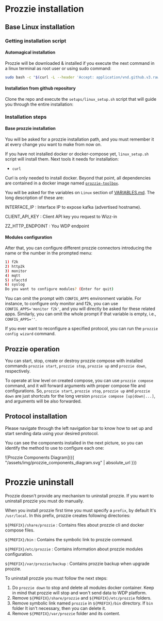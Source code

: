---
---

# Prozzie installation

## Base Linux installation

### Getting installation script

#### Automagical installation

Prozzie will be downloaded & installed if you execute the next command in a
linux terminal as root user or using sudo command:

```bash
sudo bash -c "$(curl -L --header 'Accept: application/vnd.github.v3.raw' 'https://api.github.com/repos/wizzie-io/prozzie/contents/setups/linux_setup.sh?ref=0.7.0')"
```

#### Installation from github repository

Clone the repo and execute the `setups/linux_setup.sh` script that will guide
you through the entire installation:

### Installation steps

#### Base prozzie installation

You will be asked for a prozzie installation path, and you must remember it at
every change you want to make from now on.

If you have not installed docker or docker-compose yet, `linux_setup.sh` script
will install them. Next tools it needs for installation:

- `curl`

Curl is only needed to install docker. Beyond that point, all dependencies are contained in a docker image named [`prozzie-toolbox`](https://hub.docker.com/r/wizzieio/prozzie-toolbox/).

You will be asked for the variables on `Linux` section of
[VARIABLES.md](https://github.com/wizzie-io/prozzie/blob/master/VARIABLES.md).
The long description of these are:

INTERFACE_IP
: Interface IP to expose kafka (advertised hostname).

CLIENT_API_KEY
: Client API key you request to Wizz-in

ZZ_HTTP_ENDPOINT
: You WDP endpoint

#### Modules configuration

After that, you can configure different prozzie connectors introducing the name or
the number in the prompted menu:

```bash
1) f2k
2) http2k
3) monitor
4) mqtt
5) sfacctd
6) syslog
Do you want to configure modules? (Enter for quit)
```

You can omit the prompt with `CONFIG_APPS` environment variable. For instance,
to configure only monitor and f2k, you can use `CONFIG_APPS='monitor f2k'`, and
you will directly be asked for these related apps. Similarly, you can omit the
whole prompt if that variable is empty, i.e., `CONFIG_APPS=''`.

If you ever want to reconfigure a specified protocol, you can run the
`prozzie config wizard` command.

## Prozzie operation

You can start, stop, create or destroy prozzie compose with installed commands
`prozzie start`, `prozzie stop`, `prozzie up` and `prozzie down`, respectively.

To operate at low level on created compose, you can use
`prozzie compose` command, and it will forward arguments with proper compose
file and configurations. So, `prozzie start`, `prozzie stop`, `prozzie up` and
`prozzie down` are just shortcuts for the long version
`prozzie compose [up|down|...]`, and arguments will be also forwarded.

## Protocol installation

Please navigate through the left navigation bar to know how to set up and start
sending data using your desired protocol.

You can see the components installed in the next picture, so you can identify
the method to use to configure each one:

![Prozzie Components Diagram]({{ "/assets/img/prozzie_components_diagram.svg" | absolute_url }})

# Prozzie uninstall

Prozzie doesn't provide any mechanism to uninstall prozzie. If you want to uninstall prozzie you must do manually.

When you install prozzie first time you must specify a `prefix`, by default It's `/usr/local`. In this prefix, prozzie creates following directories:

`${PREFIX}/share/prozzie`
: Contains files about prozzie cli and docker compose files.

`${PREFIX}/bin`
: Contains the symbolic link to prozzie command.

`${PREFIX}/etc/prozzie`
: Contains information about prozzie modules configuration.

`${PREFIX}/var/prozzie/backup`
: Contains prozzie backup when upgrade prozzie.

To uninstall prozzie you must follow the next steps:

1. Do `prozzie down` to stop and delete all modules docker container. Keep in mind that prozzie will stop and won't send data to WDP platform.
2. Remove `${PREFIX}/share/prozzie` and `${PREFIX}/etc/prozzie` folders.
3. Remove symbolic link named `prozzie` in `${PREFIX}/bin` directory. If `bin` folder It isn't necessary, then you can delete it.
4. Remove `${PREFIX}/var/prozzie` folder and its content.
